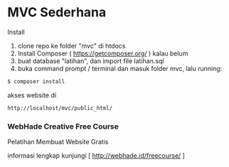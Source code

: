 # MVC Sederhana

Install

1. clone repo ke folder "mvc" di htdocs
2. Install Composer ( https://getcomposer.org/ ) kalau belum
3. buat database "latihan", dan import file latihan.sql
4. buka command prompt / terminal dan masuk folder mvc, lalu running:

```sh
$ composer install
```

akses website di

```sh
http://localhost/mvc/public_html/
```

### WebHade Creative Free Course

Pelatihan Membuat Website Gratis

informasi lengkap kunjungi [ http://webhade.id/freecourse/ ]